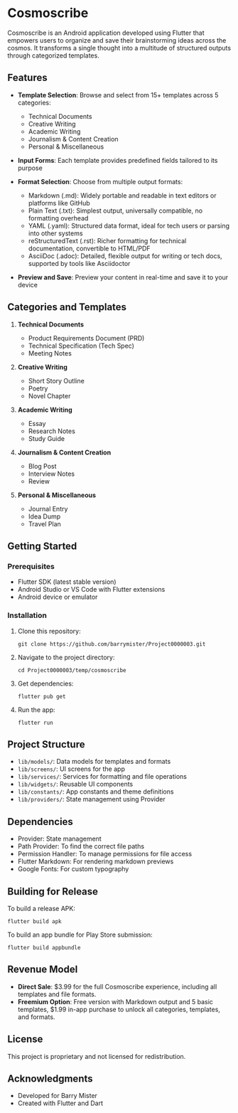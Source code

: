 # Cosmoscribe

Cosmoscribe is an Android application developed using Flutter that empowers users to organize and save their brainstorming ideas across the cosmos. It transforms a single thought into a multitude of structured outputs through categorized templates.

## Features

- **Template Selection**: Browse and select from 15+ templates across 5 categories:
  - Technical Documents
  - Creative Writing
  - Academic Writing
  - Journalism & Content Creation
  - Personal & Miscellaneous

- **Input Forms**: Each template provides predefined fields tailored to its purpose

- **Format Selection**: Choose from multiple output formats:
  - Markdown (.md): Widely portable and readable in text editors or platforms like GitHub
  - Plain Text (.txt): Simplest output, universally compatible, no formatting overhead
  - YAML (.yaml): Structured data format, ideal for tech users or parsing into other systems
  - reStructuredText (.rst): Richer formatting for technical documentation, convertible to HTML/PDF
  - AsciiDoc (.adoc): Detailed, flexible output for writing or tech docs, supported by tools like Asciidoctor

- **Preview and Save**: Preview your content in real-time and save it to your device

## Categories and Templates

1. **Technical Documents**
   - Product Requirements Document (PRD)
   - Technical Specification (Tech Spec)
   - Meeting Notes

2. **Creative Writing**
   - Short Story Outline
   - Poetry
   - Novel Chapter

3. **Academic Writing**
   - Essay
   - Research Notes
   - Study Guide

4. **Journalism & Content Creation**
   - Blog Post
   - Interview Notes
   - Review

5. **Personal & Miscellaneous**
   - Journal Entry
   - Idea Dump
   - Travel Plan

## Getting Started

### Prerequisites

- Flutter SDK (latest stable version)
- Android Studio or VS Code with Flutter extensions
- Android device or emulator

### Installation

1. Clone this repository:
   ```
   git clone https://github.com/barrymister/Project0000003.git
   ```

2. Navigate to the project directory:
   ```
   cd Project0000003/temp/cosmoscribe
   ```

3. Get dependencies:
   ```
   flutter pub get
   ```

4. Run the app:
   ```
   flutter run
   ```

## Project Structure

- `lib/models/`: Data models for templates and formats
- `lib/screens/`: UI screens for the app
- `lib/services/`: Services for formatting and file operations
- `lib/widgets/`: Reusable UI components
- `lib/constants/`: App constants and theme definitions
- `lib/providers/`: State management using Provider

## Dependencies

- Provider: State management
- Path Provider: To find the correct file paths
- Permission Handler: To manage permissions for file access
- Flutter Markdown: For rendering markdown previews
- Google Fonts: For custom typography

## Building for Release

To build a release APK:

```
flutter build apk
```

To build an app bundle for Play Store submission:

```
flutter build appbundle
```

## Revenue Model

- **Direct Sale**: $3.99 for the full Cosmoscribe experience, including all templates and file formats.
- **Freemium Option**: Free version with Markdown output and 5 basic templates, $1.99 in-app purchase to unlock all categories, templates, and formats.

## License

This project is proprietary and not licensed for redistribution.

## Acknowledgments

- Developed for Barry Mister
- Created with Flutter and Dart
